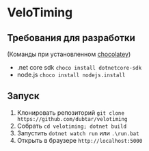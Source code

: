 VeloTiming
=======

## Требования для разработки

(Команды при установленном [chocolatey](https://chocolatey.org/install))
 * .net core sdk `choco install dotnetcore-sdk`<br>
 * node.js `choco install nodejs.install`<br>


## Запуск
 1. Клонировать репозиторий `git clone https://github.com/dubtar/velotiming`
 2. Собрать `cd velotiming; dotnet build`
 3. Запустить `dotnet watch run` или `.\run.bat`
 4. Открыть в браузере `http://localhost:5000`